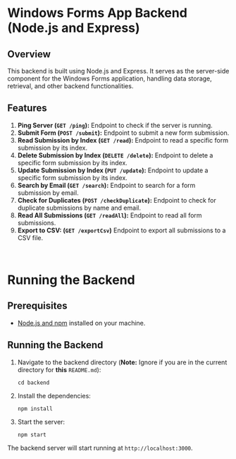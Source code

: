 # Windows Forms App Backend (Node.js and Express)

## Overview
This backend is built using Node.js and Express. It serves as the server-side component for the Windows Forms application, handling data storage, retrieval, and other backend functionalities.

## Features

1. **Ping Server (`GET /ping`):** Endpoint to check if the server is running.
2. **Submit Form (`POST /submit`):** Endpoint to submit a new form submission.
3. **Read Submission by Index (`GET /read`):** Endpoint to read a specific form submission by its index.
4. **Delete Submission by Index (`DELETE /delete`):** Endpoint to delete a specific form submission by its index.
5. **Update Submission by Index (`PUT /update`):** Endpoint to update a specific form submission by its index.
6. **Search by Email (`GET /search`):** Endpoint to search for a form submission by email.
7. **Check for Duplicates (`POST /checkDuplicate`):** Endpoint to check for duplicate submissions by name and email.
8. **Read All Submissions (`GET /readAll`):** Endpoint to read all form submissions.
9. **Export to CSV: (`GET /exportCsv`)** Endpoint to export all submissions to a CSV file.

<br>

# Running the Backend

## Prerequisites

- [Node.js and npm](https://nodejs.org/) installed on your machine.

## Running the Backend

1. Navigate to the backend directory (**Note:** Ignore if you are in the current directory for **this** `README.md`):

   ```
   cd backend
   ```

2. Install the dependencies:

   ```
   npm install
   ```

3. Start the server:

   ```
   npm start
   ```

The backend server will start running at `http://localhost:3000`.